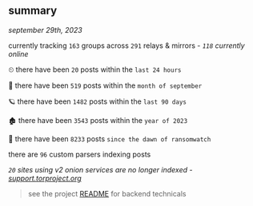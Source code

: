 
## summary
_september 29th, 2023_

currently tracking `163` groups across `291` relays & mirrors - _`118` currently online_

⏲ there have been `20` posts within the `last 24 hours`

🦈 there have been `519` posts within the `month of september`

🪐 there have been `1482` posts within the `last 90 days`

🏚 there have been `3543` posts within the `year of 2023`

🦕 there have been `8233` posts `since the dawn of ransomwatch`

there are `96` custom parsers indexing posts

_`20` sites using v2 onion services are no longer indexed - [support.torproject.org](https://support.torproject.org/onionservices/v2-deprecation/)_

> see the project [README](https://github.com/joshhighet/ransomwatch#ransomwatch--) for backend technicals

